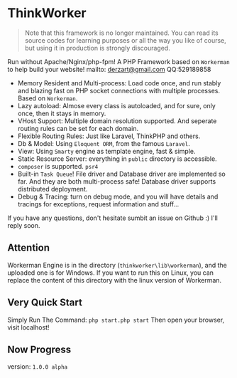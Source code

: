 # ThinkWorker

> Note that this framework is no longer maintained. You can read its source codes for learning purposes or all the way you like of course, but using it in production is strongly discouraged.

Run without Apache/Nginx/php-fpm! A PHP Framework based on `Workerman` to help build your website! mailto: derzart@gmail.com QQ:529189858

- Memory Resident and Multi-process: Load code once, and run stably and blazing fast on PHP socket connections with multiple processes. Based on `Workerman`.
- Lazy autoload: Almose every class is autoloaded, and for sure, only once, then it stays in memory.
- VHost Support: Multiple domain resolution supported. And seperate routing rules can be set for each domain.
- Flexible Routing Rules: Just like Laravel, ThinkPHP and others.
- Db & Model: Using `Eloquent ORM`, from the famous `Laravel`.
- View: Using `Smarty` engine as template engine, fast & simple.
- Static Resource Server: everything in `public` directory is accessible.
- `composer` is supported. `psr4`
- Built-in `Task Queue`! File driver and Database driver are implemented so far. And they are both multi-process safe! Database driver supports distributed deployment.
- Debug & Tracing: turn on debug mode, and you will have details and tracings for exceptions, request information and stuff...

If you have any questions, don't hesitate sumbit an issue on Github :) I'll reply soon.

## Attention
Workerman Engine is in the directory (`thinkworker\lib\workerman`), and the uploaded one is for Windows. If you want to run this on Linux, you can replace the content of this directory with the linux version of Workerman.

## Very Quick Start
Simply Run The Command: `php start.php start`
Then open your browser, visit localhost!

## Now Progress
version: `1.0.0 alpha`
